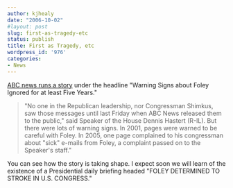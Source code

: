```yaml
---
author: kjhealy
date: "2006-10-02"
#layout: post
slug: first-as-tragedy-etc
status: publish
title: First as Tragedy, etc
wordpress_id: '976'
categories:
- News
---
```


[ABC news runs a story](http://blogs.abcnews.com/theblotter/2006/10/warnings_about_.html) under the headline "Warning Signs about Foley Ignored for at least Five Years."

> "No one in the Republican leadership, nor Congressman Shimkus, saw those messages until last Friday when ABC News released them to the public," said Speaker of the House Dennis Hastert (R-IL). But there were lots of warning signs. In 2001, pages were warned to be careful with Foley. In 2005, one page complained to his congressman about "sick" e-mails from Foley, a complaint passed on to the Speaker's staff."

You can see how the story is taking shape. I expect soon we will learn of the existence of a Presidential daily briefing headed "FOLEY DETERMINED TO STROKE IN U.S. CONGRESS."
